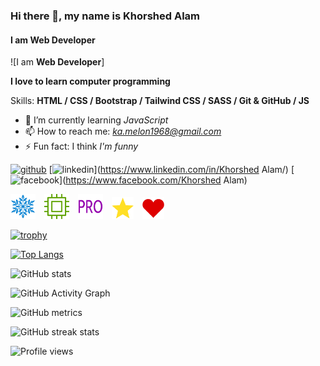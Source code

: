 ### Hi there 👋, my name is **Khorshed Alam**
#### I am **Web Developer**
![I am **Web Developer**]

**I love to learn computer programming**

Skills: **HTML / CSS / Bootstrap / Tailwind CSS / SASS / Git & GitHub / JS**

- 🌱 I’m currently learning *JavaScript* 
- 📫 How to reach me: *ka.melon1968@gmail.com* 
- ⚡ Fun fact: I think *I'm funny* 


[<img src='https://cdn.jsdelivr.net/npm/simple-icons@3.0.1/icons/github.svg' alt='github' height='40'>](https://github.com/melon9824)  [<img src='https://cdn.jsdelivr.net/npm/simple-icons@3.0.1/icons/linkedin.svg' alt='linkedin' height='40'>](https://www.linkedin.com/in/Khorshed Alam/)  [<img src='https://cdn.jsdelivr.net/npm/simple-icons@3.0.1/icons/facebook.svg' alt='facebook' height='40'>](https://www.facebook.com/Khorshed Alam)  

<a href='https://archiveprogram.github.com/'><img src='https://raw.githubusercontent.com/acervenky/animated-github-badges/master/assets/acbadge.gif' width='40' height='40'></a> <a href='https://docs.github.com/en/developers'><img src='https://raw.githubusercontent.com/acervenky/animated-github-badges/master/assets/devbadge.gif' width='40' height='40'></a> <a href='https://github.com/pricing'><img src='https://raw.githubusercontent.com/acervenky/animated-github-badges/master/assets/pro.gif' width='40' height='40'></a> <a href='https://stars.github.com/'><img src='https://raw.githubusercontent.com/acervenky/animated-github-badges/master/assets/starbadge.gif' width='35' height='35'></a> <a href='https://docs.github.com/en/github/supporting-the-open-source-community-with-github-sponsors'><img src='https://raw.githubusercontent.com/acervenky/animated-github-badges/master/assets/sponsorbadge.gif' width='35' height='35'></a> 

[![trophy](https://github-profile-trophy.vercel.app/?username=melon9824)](https://github.com/ryo-ma/github-profile-trophy)

[![Top Langs](https://github-readme-stats.vercel.app/api/top-langs/?username=melon9824)](https://github.com/anuraghazra/github-readme-stats)

![GitHub stats](https://github-readme-stats.vercel.app/api?username=melon9824&show_icons=true&count_private=true)  

![GitHub Activity Graph](https://activity-graph.herokuapp.com/graph?username=melon9824)  

![GitHub metrics](https://metrics.lecoq.io/melon9824)  

![GitHub streak stats](https://streak-stats.demolab.com/?user=melon9824)  

![Profile views](https://gpvc.arturio.dev/melon9824)  
